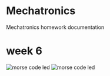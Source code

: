 # Mechatronics
Mechatronics homework documentation

# week 6
![morse code led](/week6/IMG_8839.png)
![morse code led](/week6/IMG_8842.jpeg)
